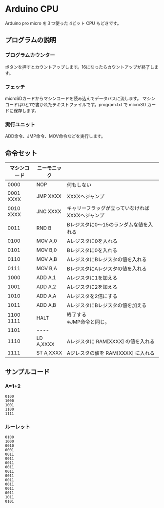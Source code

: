 # Arduino CPU

Arduino pro micro を３つ使った 4ビット CPU もどきです。

## プログラムの説明

### プログラムカウンター

ボタンを押すとカウントアップします。16になったらカウントアップが終了します。

### フェッチ
  
microSDカードからマシンコードを読み込んでデータバスに流します。
マシンコードは0と1で書かれたテキストファイルです。program.txt で microSD カードに保存します。

### 実行ユニット
  
ADD命令、JMP命令、MOV命令などを実行します。

## 命令セット

| マシンコード | ニーモニック |      |
| ---- | ---- | ---- |
| 0000 | NOP | 何もしない |
| 0001<br>XXXX | JMP XXXX | XXXXへジャンプ |
| 0010<br>XXXX | JNC XXXX | キャリーフラッグが立っていなければXXXXへジャンプ |
| 0011 | RND B | Bレジスタに0〜15のランダムな値を入れる |
| 0100 | MOV A,0 | Aレジスタに0を入れる |
| 0101 | MOV B,0 | Bレジスタに0を入れる |
| 0110 | MOV A,B | AレジスタにBレジスタの値を入れる |
| 0111 | MOV B,A | BレジスタにAレジスタの値を入れる |
| 1000 | ADD A,1 | Aレジスタに1を加える |
| 1001 | ADD A,2 | Aレジスタに2を加える |
| 1010 | ADD A,A | Aレジスタを2倍にする |
| 1011 | ADD A,B | AレジスタにBレジスタの値を加える |
| 1100<br>1111 | HALT | 終了する<br>※JMP命令と同じ。 |
| 1101 | ---- | |
| 1110 | LD A,XXXX | Aレジスタに RAM[XXXX] の値を入れる |
| 1111 | ST A,XXXX | Aジレスタの値を RAM[XXXX] に入れる |

## サンプルコード

### A=1+2

```
0100
1000
1001
1100
1111
```

### ルーレット

```
0100
1000
0010
0001
0011
0011
0011
0011
0011
0011
0011
0011
0011
0011
1011
0101
```
